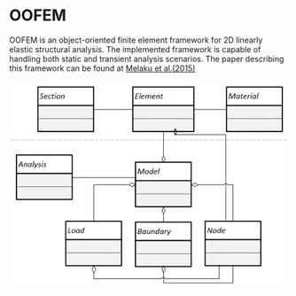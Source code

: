 # OOFEM
OOFEM is an object-oriented finite element framework for 2D linearly elastic structural analysis. The implemented framework is capable of handling both static and transient analysis scenarios. The paper describing this framework can be found at [Melaku et al.(2015)](https://www.researchgate.net/publication/353599408_Application_of_Object-Oriented_Finite_Element_Method_in_Structural_Mechanics)

![screenShot](Resources/Fig3.PNG)


